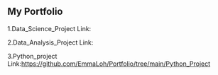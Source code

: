 ## My Portfolio

1.Data_Science_Project
Link:

2.Data_Analysis_Project
Link:

3.Python_project
Link:https://github.com/EmmaLoh/Portfolio/tree/main/Python_Project
                                                                                                                                                                     
